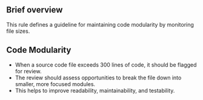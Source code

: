 ## Brief overview
This rule defines a guideline for maintaining code modularity by monitoring file sizes.

## Code Modularity
- When a source code file exceeds 300 lines of code, it should be flagged for review.
- The review should assess opportunities to break the file down into smaller, more focused modules.
- This helps to improve readability, maintainability, and testability.
